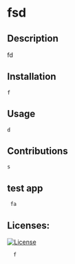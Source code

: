 # 
# fsd

 ## Description 
   fd

 ## Installation 
    f

## Usage 
    d

## Contributions 
    s
    
## test app 
     fa
## Licenses:

[![License](https://img.shields.io/badge/fd-wefa-orange)](https://opensource.org/licenses/Apache-2.0)  

     
      f
